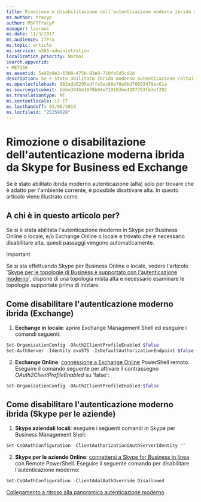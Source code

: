 ```yaml
---
title: Rimozione o disabilitazione dell'autenticazione moderna ibrida da Skype for Business ed Exchange
ms.author: tracyp
author: MSFTTracyP
manager: laurawi
ms.date: 11/3/2017
ms.audience: ITPro
ms.topic: article
ms.service: o365-administration
localization_priority: Normal
search.appverid:
- MET150
ms.assetid: 5a91b9e3-1508-475b-93e0-710fa5d5cd2d
description: Se è stato abilitato ibrida moderno autenticazione (alta) solo per trovare che è adatto per l'ambiente corrente, è possibile disattivare alta. In questo articolo viene illustrato come.
ms.openlocfilehash: 802add6295edffe3ec80e70e9bd70663479ec61a
ms.sourcegitcommit: bbbe304bb1878b04e719103be4287703fb3ef292
ms.translationtype: MT
ms.contentlocale: it-IT
ms.lasthandoff: 02/08/2019
ms.locfileid: "25359028"
---
```

# <a name="removing-or-disabling-hybrid-modern-authentication-from-skype-for-business-and-exchange"></a>Rimozione o disabilitazione dell'autenticazione moderna ibrida da Skype for Business ed Exchange

Se è stato abilitato ibrida moderno autenticazione (alta) solo per trovare che è adatto per l'ambiente corrente, è possibile disattivare alta. In questo articolo viene illustrato come.
  
## <a name="who-is-this-article-for"></a>A chi è in questo articolo per?

Se si è stata abilitata l'autenticazione moderno in Skype per Business Online o locale, e/o Exchange Online o locale e trovato che è necessario disabilitare alta, questi passaggi vengono automaticamente.

> [!IMPORTANT]
> Se si sta effettuando Skype per Business Online o locale, vedere l'articolo '[Skype per le topologie di Business è supportato con l'autenticazione moderno](https://technet.microsoft.com/en-us/library/mt803262.aspx)', dispone di una topologia mista alta e necessario esaminare le topologie supportate prima di iniziare.
  
## <a name="how-to-disable-hybrid-modern-authentication-exchange"></a>Come disabilitare l'autenticazione moderno ibrida (Exchange)

1. **Exchange in locale**: aprire Exchange Management Shell ed eseguire i comandi seguenti: 

```powershell
Set-OrganizationConfig -OAuth2ClientProfileEnabled $false
Set-AuthServer -Identity evoSTS -IsDefaultAuthorizationEndpoint $false
```

2. **Exchange Online**: [connessione a Exchange Online](https://docs.microsoft.com/en-us/powershell/exchange/exchange-online/connect-to-exchange-online-powershell/connect-to-exchange-online-powershell) PowerShell remoto. Eseguire il comando seguente per attivare il contrassegno *OAuth2ClientProfileEnabled* su 'false':

```powershell    
Set-OrganizationConfig -OAuth2ClientProfileEnabled:$false
```
    
## <a name="how-to-disable-hybrid-modern-authentication-skype-for-business"></a>Come disabilitare l'autenticazione moderno ibrida (Skype per le aziende)

1. **Skype aziendali locali**: eseguire i seguenti comandi in Skype per Business Management Shell:

```powershell
Set-CsOAuthConfiguration -ClientAuthorizationOAuthServerIdentity ""
```

2. **Skype per le aziende Online**: [connettersi a Skype for Business in linea](https://docs.microsoft.com/en-us/office365/enterprise/powershell/manage-skype-for-business-online-with-office-365-powershell) con Remote PowerShell. Eseguire il seguente comando per disabilitare l'autenticazione moderno:

```powershell    
Set-CsOAuthConfiguration -ClientAdalAuthOverride Disallowed
```

[Collegamento a ritroso alla panoramica autenticazione moderno](hybrid-modern-auth-overview.md) . 
  

